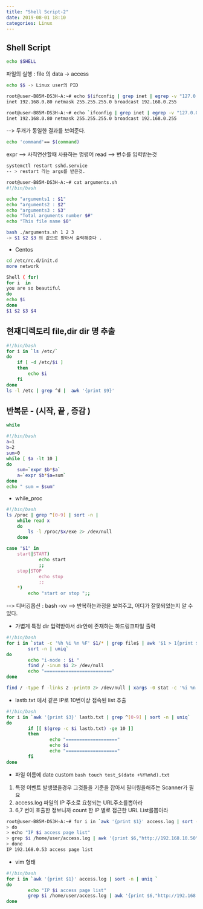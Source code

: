 ```yaml
---
title: "Shell Script-2"
date: 2019-08-01 18:10
categories: Linux
---
```

## Shell Script



```bash
echo $SHELL 
```
파일의 실행 : file 의 data -> access
```bash
echo $$ -> Linux user의 PID 
```
```bash
root@user-B85M-DS3H-A:~# echo $(ifconfig | grep inet | egrep -v "127.0.0.1 | inet6")
inet 192.168.0.80 netmask 255.255.255.0 broadcast 192.168.0.255

root@user-B85M-DS3H-A:~# echo `ifconfig | grep inet | egrep -v "127.0.0.1 | inet6"`
inet 192.168.0.80 netmask 255.255.255.0 broadcast 192.168.0.255
```
--> 두개가 동일한 결과를 보여준다.   
```bash
echo 'command'== $(command)
```
expr --> 사칙연산할때 사용하는 명령어
read --> 변수를 입력받는것 

```bash
systemctl restart sshd.service 
-- > restart 라는 args를 받은것.
```

```bash
root@user-B85M-DS3H-A:~# cat arguments.sh 
#!/bin/bash

echo "arguments1 : $1"
echo "arguments2 : $2"
echo "arguments3 : $3"
echo "Total arguments number $#"
echo "This file name $0" 

bash ./arguments.sh 1 2 3 
-> $1 $2 $3 의 값으로 받아서 출력해준다 . 
```

- Centos
```bash
cd /etc/rc.d/init.d
more network

Shell ( for)
for i  in 
you are so beautiful
do
echo $i
done 
$1 $2 $3 $4 
```

## 현재디렉토리 file,dir  dir 명 추출 
```bash
#!/bin/bash
for i in `ls /etc/`
do
	if [ -d /etc/$i ]
	then
		echo $i
	fi
done 
ls -l /etc | grep ^d |  awk '{print $9}'  
```

## 반복문 - (시작, 끝 , 증감 )
```bash
while 

#!/bin/bash
a=1
b=2
sum=0
while [ $a -lt 10 ]
do
	sum=`expr $b*$a`
	a=`expr $b*$a=sum`
done
echo " sum = $sum"
```


- while_proc 
```bash
#!/bin/bash
ls /proc | grep ^[0-9] | sort -n |
	while read x
	do
		ls -l /proc/$x/exe 2> /dev/null
	done

case "$1" in
	start|START)
			echo start
			;;
	stop|STOP
			echo stop
			;;
	*)
		echo "start or stop ";;
```
--> 디버깅옵션 : bash -xv 
--> 반복하는과정을  보여주고, 어디가 잘못되었는지 알 수있다.


- 가볍게 특정 dir 입력받아서 dir안에 존재하는 하드링크파일 출력 
```bash
#!/bin/bash
for i in `stat -c '%h %i %n %F' $1/* | grep file$ | awk '$1 > 1{print $2}' |
        sort -n | uniq`
do
        echo "i-node : $i "
        find / -inum $i 2> /dev/null
        echo "========================="
done

find / -type f -links 2 -print0 2> /dev/null | xargs -0 stat -c '%i %n' | cut -d " " -f1,2 
```

- lastb.txt 에서 같은 IP로 10번이상 접속된 list 추출 

```bash 
#!/bin/bash
for i in `awk '{print $3}' lastb.txt | grep ^[0-9] | sort -n | uniq`
do
        if [[ $(grep -c $i lastb.txt) -ge 10 ]]
        then
                echo "==================="
                echo $i
                echo "==================="
        fi
done
```
- 파일 이름에 date custom
``bash
touch test_$(date +%Y%m%d).txt
``

1) 특정 이벤트 발생했을경우 그것들을 기준을 잡아서 필터링을해주는 Scanner가 필요 
2) access.log 파일의 IP 주소로 요청되는 URL주소를뽑아라 
3) 6,7 번이 호출한 정보니까 count 한 IP 별로 접근한 URL List를뽑아라 

```bash
root@user-B85M-DS3H-A:~# for i in `awk '{print $1}' access.log | sort -n | uniq `
> do
> echo "IP $i access page list"
> grep $i /home/user/access.log | awk '{print $6,"http://192.168.10.50"$7}'
> done
IP 192.168.0.53 access page list
```

- vim 형태 
```bash
#!/bin/bash
for i in `awk '{print $1}' access.log | sort -n | uniq `
do
        echo "IP $i access page list"
        grep $i /home/user/access.log | awk '{print $6,"http://192.168.10.50"$7}'
done
```

